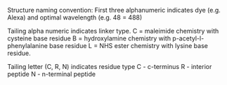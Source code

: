 Structure naming convention:
First three alphanumeric indicates dye (e.g. Alexa) and optimal wavelength (e.g. 48 = 488)

Tailing alpha numeric indicates linker type.
C = maleimide chemistry with cysteine base residue
B = hydroxylamine chemistry with p-acetyl-l-phenylalanine base residue
L = NHS ester chemistry with lysine base residue.

Tailing letter (C, R, N) indicates residue type
C - c-terminus
R - interior peptide
N - n-terminal peptide
